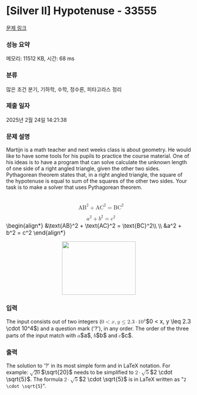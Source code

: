 # [Silver II] Hypotenuse - 33555 

[문제 링크](https://www.acmicpc.net/problem/33555) 

### 성능 요약

메모리: 11512 KB, 시간: 68 ms

### 분류

많은 조건 분기, 기하학, 수학, 정수론, 피타고라스 정리

### 제출 일자

2025년 2월 24일 14:21:38

### 문제 설명

<p>Martijn is a math teacher and next weeks class is about geometry. He would like to have some tools for his pupils to practice the course material. One of his ideas is to have a program that can solve calculate the unknown length of one side of a right angled triangle, given the other two sides. Pythagorean theorem states that, in a right angled triangle, the square of the hypotenuse is equal to sum of the squares of the other two sides. Your task is to make a solver that uses Pythagorean theorem.</p>

<p><mjx-container class="MathJax" jax="CHTML" display="true" style="font-size: 109%; position: relative;"> <mjx-math display="true" class="MJX-TEX" aria-hidden="true" style="margin-left: 0px; margin-right: 0px;"><mjx-mtable style="min-width: 8.226em;"><mjx-table><mjx-itable><mjx-mtr><mjx-mtd style="text-align: right; padding-right: 0px; padding-bottom: 0.15em;"><mjx-tstrut></mjx-tstrut></mjx-mtd><mjx-mtd style="text-align: left; padding-left: 0px; padding-bottom: 0.15em;"><mjx-msup><mjx-mtext class="mjx-n"><mjx-c class="mjx-c41"></mjx-c><mjx-c class="mjx-c42"></mjx-c></mjx-mtext><mjx-script style="vertical-align: 0.443em;"><mjx-mn class="mjx-n" size="s"><mjx-c class="mjx-c32"></mjx-c></mjx-mn></mjx-script></mjx-msup><mjx-mo class="mjx-n" space="3"><mjx-c class="mjx-c2B"></mjx-c></mjx-mo><mjx-msup space="3"><mjx-mtext class="mjx-n"><mjx-c class="mjx-c41"></mjx-c><mjx-c class="mjx-c43"></mjx-c></mjx-mtext><mjx-script style="vertical-align: 0.443em;"><mjx-mn class="mjx-n" size="s"><mjx-c class="mjx-c32"></mjx-c></mjx-mn></mjx-script></mjx-msup><mjx-mo class="mjx-n" space="4"><mjx-c class="mjx-c3D"></mjx-c></mjx-mo><mjx-msup space="4"><mjx-mtext class="mjx-n"><mjx-c class="mjx-c42"></mjx-c><mjx-c class="mjx-c43"></mjx-c></mjx-mtext><mjx-script style="vertical-align: 0.432em;"><mjx-mn class="mjx-n" size="s"><mjx-c class="mjx-c32"></mjx-c></mjx-mn></mjx-script></mjx-msup><mjx-tstrut></mjx-tstrut></mjx-mtd></mjx-mtr><mjx-mtr><mjx-mtd style="text-align: right; padding-right: 0px; padding-top: 0.15em; padding-bottom: 0.15em;"><mjx-tstrut></mjx-tstrut></mjx-mtd><mjx-mtd extra="true"></mjx-mtd></mjx-mtr><mjx-mtr><mjx-mtd style="text-align: right; padding-right: 0px; padding-top: 0.15em;"><mjx-tstrut></mjx-tstrut></mjx-mtd><mjx-mtd style="text-align: left; padding-left: 0px; padding-top: 0.15em;"><mjx-msup><mjx-mi class="mjx-i"><mjx-c class="mjx-c1D44E TEX-I"></mjx-c></mjx-mi><mjx-script style="vertical-align: 0.413em;"><mjx-mn class="mjx-n" size="s"><mjx-c class="mjx-c32"></mjx-c></mjx-mn></mjx-script></mjx-msup><mjx-mo class="mjx-n" space="3"><mjx-c class="mjx-c2B"></mjx-c></mjx-mo><mjx-msup space="3"><mjx-mi class="mjx-i"><mjx-c class="mjx-c1D44F TEX-I"></mjx-c></mjx-mi><mjx-script style="vertical-align: 0.413em;"><mjx-mn class="mjx-n" size="s"><mjx-c class="mjx-c32"></mjx-c></mjx-mn></mjx-script></mjx-msup><mjx-mo class="mjx-n" space="4"><mjx-c class="mjx-c3D"></mjx-c></mjx-mo><mjx-msup space="4"><mjx-mi class="mjx-i"><mjx-c class="mjx-c1D450 TEX-I"></mjx-c></mjx-mi><mjx-script style="vertical-align: 0.413em;"><mjx-mn class="mjx-n" size="s"><mjx-c class="mjx-c32"></mjx-c></mjx-mn></mjx-script></mjx-msup><mjx-tstrut></mjx-tstrut></mjx-mtd></mjx-mtr></mjx-itable></mjx-table></mjx-mtable></mjx-math><mjx-assistive-mml unselectable="on" display="block"><math xmlns="http://www.w3.org/1998/Math/MathML" display="block"><mtable displaystyle="true" columnalign="right left" columnspacing="0em" rowspacing="3pt"><mtr><mtd></mtd><mtd><msup><mtext>AB</mtext><mn>2</mn></msup><mo>+</mo><msup><mtext>AC</mtext><mn>2</mn></msup><mo>=</mo><msup><mtext>BC</mtext><mn>2</mn></msup></mtd></mtr><mtr><mtd></mtd></mtr><mtr><mtd></mtd><mtd><msup><mi>a</mi><mn>2</mn></msup><mo>+</mo><msup><mi>b</mi><mn>2</mn></msup><mo>=</mo><msup><mi>c</mi><mn>2</mn></msup></mtd></mtr></mtable></math></mjx-assistive-mml><span aria-hidden="true" class="no-mathjax mjx-copytext">\begin{align*} &\text{AB}^2 + \text{AC}^2 = \text{BC}^2\\ \\ &a^2 + b^2 = c^2 \end{align*}</span> </mjx-container></p>

<p style="text-align: center;"><img alt="" src="https://upload.acmicpc.net/95fd4219-060f-4389-a7cd-eeee42b87847/-/preview/" style="width: 200px; height: 145px;"></p>

### 입력 

 <p>The input consists out of two integers (<mjx-container class="MathJax" jax="CHTML" style="font-size: 109%; position: relative;"><mjx-math class="MJX-TEX" aria-hidden="true"><mjx-mn class="mjx-n"><mjx-c class="mjx-c30"></mjx-c></mjx-mn><mjx-mo class="mjx-n" space="4"><mjx-c class="mjx-c3C"></mjx-c></mjx-mo><mjx-mi class="mjx-i" space="4"><mjx-c class="mjx-c1D465 TEX-I"></mjx-c></mjx-mi><mjx-mo class="mjx-n"><mjx-c class="mjx-c2C"></mjx-c></mjx-mo><mjx-mi class="mjx-i" space="2"><mjx-c class="mjx-c1D466 TEX-I"></mjx-c></mjx-mi><mjx-mo class="mjx-n" space="4"><mjx-c class="mjx-c2264"></mjx-c></mjx-mo><mjx-mn class="mjx-n" space="4"><mjx-c class="mjx-c32"></mjx-c><mjx-c class="mjx-c2E"></mjx-c><mjx-c class="mjx-c33"></mjx-c></mjx-mn><mjx-mo class="mjx-n" space="3"><mjx-c class="mjx-c22C5"></mjx-c></mjx-mo><mjx-msup space="3"><mjx-mn class="mjx-n"><mjx-c class="mjx-c31"></mjx-c><mjx-c class="mjx-c30"></mjx-c></mjx-mn><mjx-script style="vertical-align: 0.393em;"><mjx-mn class="mjx-n" size="s"><mjx-c class="mjx-c34"></mjx-c></mjx-mn></mjx-script></mjx-msup></mjx-math><mjx-assistive-mml unselectable="on" display="inline"><math xmlns="http://www.w3.org/1998/Math/MathML"><mn>0</mn><mo><</mo><mi>x</mi><mo>,</mo><mi>y</mi><mo>≤</mo><mn>2.3</mn><mo>⋅</mo><msup><mn>10</mn><mn>4</mn></msup></math></mjx-assistive-mml><span aria-hidden="true" class="no-mathjax mjx-copytext">$0 < x, y \leq 2.3 \cdot 10^4$</span></mjx-container>) and a question mark ('?'), in any order. The order of the three parts of the input match with <mjx-container class="MathJax" jax="CHTML" style="font-size: 109%; position: relative;"><mjx-math class="MJX-TEX" aria-hidden="true"><mjx-mi class="mjx-i"><mjx-c class="mjx-c1D44E TEX-I"></mjx-c></mjx-mi></mjx-math><mjx-assistive-mml unselectable="on" display="inline"><math xmlns="http://www.w3.org/1998/Math/MathML"><mi>a</mi></math></mjx-assistive-mml><span aria-hidden="true" class="no-mathjax mjx-copytext">$a$</span></mjx-container>, <mjx-container class="MathJax" jax="CHTML" style="font-size: 109%; position: relative;"><mjx-math class="MJX-TEX" aria-hidden="true"><mjx-mi class="mjx-i"><mjx-c class="mjx-c1D44F TEX-I"></mjx-c></mjx-mi></mjx-math><mjx-assistive-mml unselectable="on" display="inline"><math xmlns="http://www.w3.org/1998/Math/MathML"><mi>b</mi></math></mjx-assistive-mml><span aria-hidden="true" class="no-mathjax mjx-copytext">$b$</span></mjx-container> and <mjx-container class="MathJax" jax="CHTML" style="font-size: 109%; position: relative;"><mjx-math class="MJX-TEX" aria-hidden="true"><mjx-mi class="mjx-i"><mjx-c class="mjx-c1D450 TEX-I"></mjx-c></mjx-mi></mjx-math><mjx-assistive-mml unselectable="on" display="inline"><math xmlns="http://www.w3.org/1998/Math/MathML"><mi>c</mi></math></mjx-assistive-mml><span aria-hidden="true" class="no-mathjax mjx-copytext">$c$</span></mjx-container>.</p>

### 출력 

 <p>The solution to '?' in its most simple form and in LaTeX notation. For example: <mjx-container class="MathJax" jax="CHTML" style="font-size: 109%; position: relative;"><mjx-math class="MJX-TEX" aria-hidden="true"><mjx-msqrt><mjx-sqrt><mjx-surd><mjx-mo class="mjx-n"><mjx-c class="mjx-c221A"></mjx-c></mjx-mo></mjx-surd><mjx-box style="padding-top: 0.163em;"><mjx-mn class="mjx-n"><mjx-c class="mjx-c32"></mjx-c><mjx-c class="mjx-c30"></mjx-c></mjx-mn></mjx-box></mjx-sqrt></mjx-msqrt></mjx-math><mjx-assistive-mml unselectable="on" display="inline"><math xmlns="http://www.w3.org/1998/Math/MathML"><msqrt><mn>20</mn></msqrt></math></mjx-assistive-mml><span aria-hidden="true" class="no-mathjax mjx-copytext">$\sqrt{20}$</span></mjx-container> needs to be simplified to <mjx-container class="MathJax" jax="CHTML" style="font-size: 109%; position: relative;"><mjx-math class="MJX-TEX" aria-hidden="true"><mjx-mn class="mjx-n"><mjx-c class="mjx-c32"></mjx-c></mjx-mn><mjx-mo class="mjx-n" space="3"><mjx-c class="mjx-c22C5"></mjx-c></mjx-mo><mjx-msqrt space="3"><mjx-sqrt><mjx-surd><mjx-mo class="mjx-n"><mjx-c class="mjx-c221A"></mjx-c></mjx-mo></mjx-surd><mjx-box style="padding-top: 0.163em;"><mjx-mn class="mjx-n"><mjx-c class="mjx-c35"></mjx-c></mjx-mn></mjx-box></mjx-sqrt></mjx-msqrt></mjx-math><mjx-assistive-mml unselectable="on" display="inline"><math xmlns="http://www.w3.org/1998/Math/MathML"><mn>2</mn><mo>⋅</mo><msqrt><mn>5</mn></msqrt></math></mjx-assistive-mml><span aria-hidden="true" class="no-mathjax mjx-copytext">$2 \cdot \sqrt{5}$</span></mjx-container>. The formula <mjx-container class="MathJax" jax="CHTML" style="font-size: 109%; position: relative;"><mjx-math class="MJX-TEX" aria-hidden="true"><mjx-mn class="mjx-n"><mjx-c class="mjx-c32"></mjx-c></mjx-mn><mjx-mo class="mjx-n" space="3"><mjx-c class="mjx-c22C5"></mjx-c></mjx-mo><mjx-msqrt space="3"><mjx-sqrt><mjx-surd><mjx-mo class="mjx-n"><mjx-c class="mjx-c221A"></mjx-c></mjx-mo></mjx-surd><mjx-box style="padding-top: 0.163em;"><mjx-mn class="mjx-n"><mjx-c class="mjx-c35"></mjx-c></mjx-mn></mjx-box></mjx-sqrt></mjx-msqrt></mjx-math><mjx-assistive-mml unselectable="on" display="inline"><math xmlns="http://www.w3.org/1998/Math/MathML"><mn>2</mn><mo>⋅</mo><msqrt><mn>5</mn></msqrt></math></mjx-assistive-mml><span aria-hidden="true" class="no-mathjax mjx-copytext">$2 \cdot \sqrt{5}$</span></mjx-container> is in LaTeX written as "<code>2 \cdot \sqrt{5</code>}".</p>

